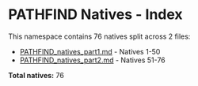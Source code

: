 # PATHFIND Natives - Index

This namespace contains 76 natives split across 2 files:

- [PATHFIND_natives_part1.md](PATHFIND_natives_part1.md) - Natives 1-50
- [PATHFIND_natives_part2.md](PATHFIND_natives_part2.md) - Natives 51-76

**Total natives:** 76
